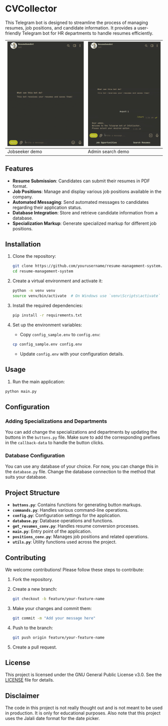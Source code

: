 # CVCollector

This Telegram bot is designed to streamline the process of managing resumes, job positions, and candidate information. It provides a user-friendly Telegram bot for HR departments to handle resumes efficiently.

| ![GIF 1](assets/seekerdemo.gif) | ![GIF 2](assets/admindemo.gif) |
|----------------------------|----------------------------|
| Jobseeker demo              | Admin search demo              |

## Features

- **Resume Submission**: Candidates can submit their resumes in PDF format.
- **Job Positions**: Manage and display various job positions available in the company.
- **Automated Messaging**: Send automated messages to candidates regarding their application status.
- **Database Integration**: Store and retrieve candidate information from a database.
- **Specialization Markup**: Generate specialized markup for different job positions.

## Installation

1. Clone the repository:

    ```sh
    git clone https://github.com/yourusername/resume-management-system.git
    cd resume-management-system
    ```

2. Create a virtual environment and activate it:

    ```sh
    python -m venv venv
    source venv/bin/activate  # On Windows use `venv\Scripts\activate`
    ```

3. Install the required dependencies:

    ```sh
    pip install -r requirements.txt
    ```

4. Set up the environment variables:
    - Copy `config_sample.env` to `config.env`:

    ```sh
    cp config_sample.env config.env
    ```

    - Update `config.env` with your configuration details.

## Usage

1. Run the main application:

```sh
python main.py
```

## Configuration

### Adding Specializations and Departments

You can add change the specializations and departments by updating the buttons in the `buttons.py` file. Make sure to add the corresponding prefixes in the `callback-data` to handle the button clicks.

### Database Configuration

You can use any database of your choice. For now, you can change this in the `database.py` file. Change the database connection to the method that suits your database.

## Project Structure

- **`buttons.py`**: Contains functions for generating button markups.
- **`commands.py`**: Handles various command-line operations.
- **`config.py`**: Configuration settings for the application.
- **`database.py`**: Database operations and functions.
- **`get_resumes_conv.py`**: Handles resume conversion processes.
- **`main.py`**: Entry point of the application.
- **`positions_conv.py`**: Manages job positions and related operations.
- **`utils.py`**: Utility functions used across the project.

## Contributing

We welcome contributions! Please follow these steps to contribute:

1. Fork the repository.
2. Create a new branch:

    ```sh
    git checkout -b feature/your-feature-name
    ```

3. Make your changes and commit them:

    ```sh
    git commit -m "Add your message here"
    ```

4. Push to the branch:

    ```sh
    git push origin feature/your-feature-name
    ```

5. Create a pull request.

## License

This project is licensed under the GNU General Public License v3.0. See the [LICENSE](LICENSE) file for details.

## Disclaimer

The code in this project is not really thought out and is not meant to be used in production. It is only for educational purposes.
Also note that this project uses the Jalali date format for the date picker.
